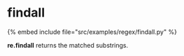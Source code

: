 # findall

{% embed include file="src/examples/regex/findall.py" %}

**re.findall** returns the matched substrings.



